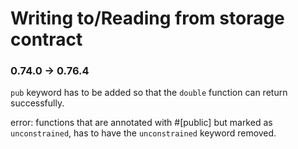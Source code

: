# Writing to/Reading from storage contract

### 0.74.0 -> 0.76.4

`pub` keyword has to be added so that the `double` function can return successfully.

error: functions that are annotated with #[public] but marked as `unconstrained`, has to have the `unconstrained` keyword removed.
